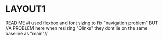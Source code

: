 # LAYOUT1
READ ME
#i used flexbox and font sizing to fix "navigation problem"
BUT
//A PROBLEM here when resizing "Qlinks" they dont lie on the same baseline as "main"//
